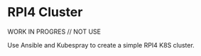 # RPI4 Cluster

WORK IN PROGRES // NOT USE

Use Ansible and Kubespray to create a simple RPI4 K8S cluster.


